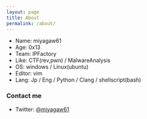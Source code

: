 ```yaml
---
layout: page
title: About
permalink: /about/
---
```


- Name:   miyagaw61
- Age:    0x13
- Team:   IPFactory
- Like:   CTF(rev,pwn) / MalwareAnalysis
- OS:     windows / Linux(ubuntu)
- Editor: vim
- Lang:   Jp / Eng / Python / Clang / shellscript(bash)

### Contact me

- Twitter: [@miyagaw61](http://twitter.com/miyagaw61)
